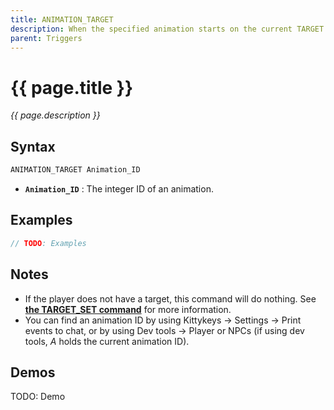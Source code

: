 ```yaml
---
title: ANIMATION_TARGET
description: When the specified animation starts on the current TARGET player or NPC, this trigger is hit.
parent: Triggers
---
```


# {{ page.title }}

*{{ page.description }}*

## Syntax

```java
ANIMATION_TARGET Animation_ID
```

- **`Animation_ID`** : The integer ID of an animation.

## Examples

```java
// TODO: Examples
```

## Notes

- If the player does not have a target, this command will do nothing. See **[the TARGET_SET command](./commands.md#target_set)** for more information.
- You can find an animation ID by using Kittykeys -> Settings -> Print events to chat, or by using Dev tools -> Player or NPCs (if using dev tools, _A_ holds the current animation ID).

## Demos

TODO: Demo